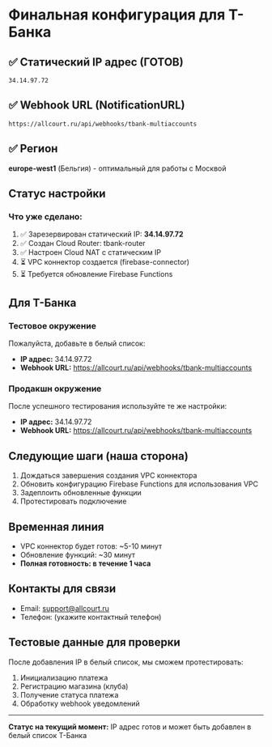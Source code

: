 # Финальная конфигурация для Т-Банка

## ✅ Статический IP адрес (ГОТОВ)
```
34.14.97.72
```

## ✅ Webhook URL (NotificationURL)
```
https://allcourt.ru/api/webhooks/tbank-multiaccounts
```

## ✅ Регион
**europe-west1** (Бельгия) - оптимальный для работы с Москвой

## Статус настройки

### Что уже сделано:
1. ✅ Зарезервирован статический IP: **34.14.97.72**
2. ✅ Создан Cloud Router: tbank-router
3. ✅ Настроен Cloud NAT с статическим IP
4. ⏳ VPC коннектор создается (firebase-connector)
5. ⏳ Требуется обновление Firebase Functions

## Для Т-Банка

### Тестовое окружение
Пожалуйста, добавьте в белый список:
- **IP адрес:** 34.14.97.72
- **Webhook URL:** https://allcourt.ru/api/webhooks/tbank-multiaccounts

### Продакшн окружение
После успешного тестирования используйте те же настройки:
- **IP адрес:** 34.14.97.72
- **Webhook URL:** https://allcourt.ru/api/webhooks/tbank-multiaccounts

## Следующие шаги (наша сторона)

1. Дождаться завершения создания VPC коннектора
2. Обновить конфигурацию Firebase Functions для использования VPC
3. Задеплоить обновленные функции
4. Протестировать подключение

## Временная линия
- VPC коннектор будет готов: ~5-10 минут
- Обновление функций: ~30 минут
- **Полная готовность: в течение 1 часа**

## Контакты для связи
- Email: support@allcourt.ru
- Телефон: (укажите контактный телефон)

## Тестовые данные для проверки

После добавления IP в белый список, мы сможем протестировать:
1. Инициализацию платежа
2. Регистрацию магазина (клуба)
3. Получение статуса платежа
4. Обработку webhook уведомлений

---

**Статус на текущий момент:** IP адрес готов и может быть добавлен в белый список Т-Банка